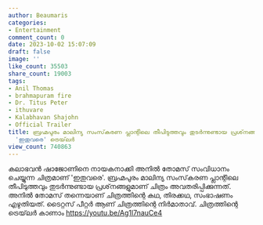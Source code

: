 ```yaml
---
author: Beaumaris
categories:
- Entertainment
comment_count: 0
date: 2023-10-02 15:07:09
draft: false
image: ''
like_count: 35503
share_count: 19003
tags:
- Anil Thomas
- brahmapuram fire
- Dr. Titus Peter
- ithuvare
- Kalabhavan Shajohn
- Official Trailer
title: ബ്രഹ്മപുരം മാലിന്യ സംസ്‌കരണ പ്ലാന്റിലെ തീപിടുത്തവും തുടര്‍ന്നുണ്ടായ പ്രശ്‌നങ്ങളും,
  'ഇതുവരെ' ട്രെയ്‌ലർ
view_count: 740863
---
```


കലാഭവന്‍ ഷാജോണിനെ നായകനാക്കി അനില്‍ തോമസ് സംവിധാനം ചെയ്യുന്ന ചിത്രമാണ് 'ഇതുവരെ'. ബ്രഹ്മപുരം മാലിന്യ സംസ്‌കരണ പ്ലാന്റിലെ തീപിടുത്തവും തുടര്‍ന്നുണ്ടായ പ്രശ്‌നങ്ങളുമാണ് ചിത്രം അവതരിപ്പിക്കുന്നത്. അനില്‍ തോമസ് തന്നെയാണ് ചിത്രത്തിന്റെ കഥ, തിരക്കഥ, സംഭാഷണം എഴുതിയത്. ടൈറ്റസ് പീറ്റര്‍ ആണ് ചിത്രത്തിന്റെ നിര്‍മാതാവ്. ചിത്രത്തിന്റെ ട്രെയ്‌ലർ കാണാം https://youtu.be/Ag1l7nauCe4